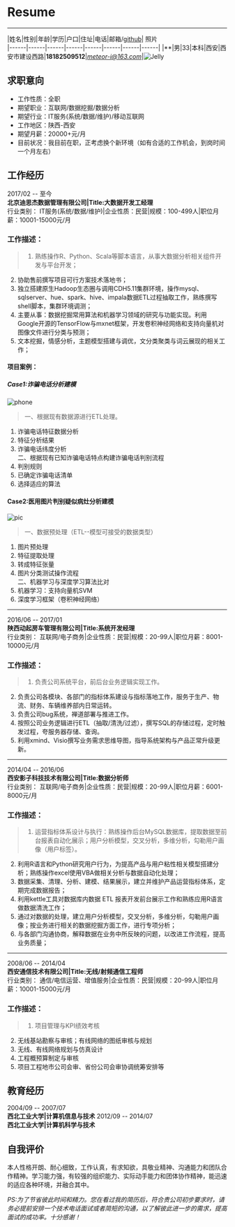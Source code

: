 # Resume
----------
|姓名|性别|年龄|学历|户口|住址|电话|邮箱/[github](http://github.com/meteorwen "github")| 照片   
|------|------|------|------|------|------|------|------|
|**|男|33|本科|西安|西安市建设西路|**18182509512**|*meteor-i@163.com*|![Jelly](https://i.imgur.com/e34qBTZ.png)

## 求职意向
> 
- 工作性质：全职
- 期望职业：互联网/数据挖掘/数据分析
- 期望行业：IT服务(系统/数据/维护)/移动互联网
- 工作地区：陕西-西安
- 期望月薪：20000+元/月
- 目前状况：我目前在职，正考虑换个新环境（如有合适的工作机会，到岗时间一个月左右）
## 工作经历
 2017/02 -- 至今 <br>
**北京迪思杰数据管理有限公司|Title:大数据开发工经理** <br>
行业类别： IT服务(系统/数据/维护)|企业性质：民营|规模：100-499人|职位月薪：10001-15000元/月

### 工作描述：<br>
>1. 熟练操作R、Python、Scala等脚本语言，从事大数据分析相关组件开发与平台开发； 
2. 协助售前撰写项目可行方案技术落地书；
3. 独立搭建原生Hadoop生态圈与调用CDH5.11集群环境，操作mysql、sqlserver、hue、spark、hive、impala数据ETL过程抽取工作，熟练撰写shell脚本，集群环境调测；
4. 主要从事：数据挖掘常用算法和机器学习领域的研究与功能实现。利用Google开源的TensorFlow与mxnet框架，开发卷积神经网络和支持向量机对图像文件进行分类与预测；
5. 文本挖掘，情感分析，主题模型搭建与调优，文分类聚类与词云展现的相关工作；
#### 项目案例：
##### Case1:诈骗电话分析建模
![phone](https://i.imgur.com/EPRWXvT.png)
>一、根据现有数据源进行ETL处理。<br>
1. 诈骗电话特征数据分析<br>
2. 特征分析结果<br>
3. 诈骗电话纬度分析<br>
二、根据现有已知诈骗电话特点构建诈骗电话判别流程<br>
1. 判别规则<br>
2. 已确定诈骗电话清单<br>
3. 选择适应的算法<br>

#### Case2:医用图片判别疑似病灶分析建模
![pic](https://i.imgur.com/9kLzIQJ.png)
>一、数据预处理（ETL--模型可接受的数据类型）<br>
1. 图片预处理<br>
2. 特征提取处理<br>
3. 转成特征张量<br>
4. 图片分类测试操作流程<br>
二、机器学习与深度学习算法比对<br>
1. 机器学习：支持向量机SVM<br>
2. 深度学习框架（卷积神经网络）<br>

----------
2016/06 -- 2017/01<br>
**陕西动起房车管理有限公司|Title:系统开发经理**<br>
行业类别： 互联网/电子商务|企业性质：民营|规模：20-99人|职位月薪：8001-10000元/月
### 工作描述：
>1. 负责公司系统平台，前后台业务逻辑实现工作。
2. 负责公司各模块、各部门的指标体系建设与指标落地工作，服务于生产、物流、财务、车辆维养部内日常运转。
3. 负责公司bug系统，禅道部署与推进工作。
4. 按照公司业务逻辑进行ETL（抽取/清洗/过滤），撰写SQL的存储过程，定时触发过程，夸服务器存储、查询。
5. 利用xmind、Visio撰写业务需求思维导图，指导系统架构与产品正常升级更新。

----------
2014/04 -- 2016/06<br>
**西安影子科技技术有限公司|Title:数据分析师**<br>
行业类别： 互联网/电子商务|企业性质：民营|规模：20-99人|职位月薪：6001-8000元/月
### 工作描述：
>1. 运营指标体系设计与执行：熟练操作后台MySQL数据库，提取数据至前台报表自动化展示；用户分析模型，交叉分析，多维分析，勾勒用户画像（用户标签）。
2. 利用R语言和Python研究用户行为，为提高产品与用户粘性相关模型搭建分析；熟练操作excel使用VBA做相关分析与数据自动化处理；
3. 数据采集、清理、分析、建模、结果展示，建立并维护产品运营指标体系，定期完成数据报告；
4. 利用kettle工具对数据库内数据 ETL 报表开发前台展示工作和熟练应用R语言做数据清洗工作；
5. 通过对数据的处理，建立用户分析模型，交叉分析，多维分析，勾勒用户画像；按业务进行相关的数据挖掘方面工作，进行专项分析；
6. 与各部门沟通协商，解释数据在业务中所反映的问题，以改进工作流程，提高业务质量；

----------
2008/06 -- 2014/04<br>
**西安通信技术有限公司|Title:无线/射频通信工程师**<br>
行业类别： 通信/电信运营、增值服务|企业性质：民营|规模：20-99人|职位月薪：10001-15000元/月
### 工作描述：
>1. 项目管理与KPI绩效考核
2. 无线基站勘察与审核；有线网络的图纸审核与规划
3. 无线、有线网络规划与仿真设计
4. 工程概预算制定与审核
5. 项目工程地市公司会审、省份公司会审协调统筹安排等

## 教育经历
2004/09 -- 2007/07<br>
**西北工业大学|计算机信息与技术**
2012/09 -- 2014/07<br>
**西北工业大学|计算机科学与技术**

## 自我评价
本人性格开朗、耐心细致，工作认真，有求知欲，具敬业精神、沟通能力和团队合作精神。学习能力强，有较强的组织能力、实际动手能力和团体协作精神，能迅速的适应各种环境，并融合其中。

*PS:为了节省彼此时间和精力。您在看过我的简历后，符合贵公司初步要求时，请务必提前安排一个技术电话面试或者简短的沟通，以了解彼此进一步的需求，提高面试的成功率。十分感谢！*